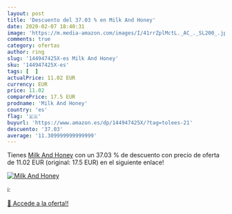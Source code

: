 ```yaml
---
layout: post
title: 'Descuento del 37.03 % en Milk And Honey'
date: 2020-02-07 18:40:31
image: 'https://m.media-amazon.com/images/I/41rrZplMctL._AC_._SL200_.jpg'
comments: true
category: ofertas
author: ring
slug: '144947425X-es Milk And Honey'
sku: '144947425X-es'
tags: [  ]
actualPrice: 11.02 EUR
currency: EUR
price: 11.02
comparePrice: 17.5 EUR
prodname: 'Milk And Honey'
country: 'es'
flag: '🇪🇸'
buyurl: 'https://www.amazon.es/dp/144947425X/?tag=tolees-21'
descuento: '37.03'
average: '11.309999999999999'
---
```


Tienes [Milk And Honey](https://www.amazon.es/dp/144947425X/?tag=tolees-21) con un 37.03 % de descuento con precio de oferta de 11.02 EUR (original: 17.5 EUR) en el siguiente enlace!

[![Milk And Honey](https://m.media-amazon.com/images/I/41rrZplMctL._AC_._SL200_.jpg)](https://www.amazon.es/dp/144947425X/?tag=tolees-21)

ℹ️:


[🛒 Accede a la oferta!!](https://www.amazon.es/dp/144947425X/?tag=tolees-21)
